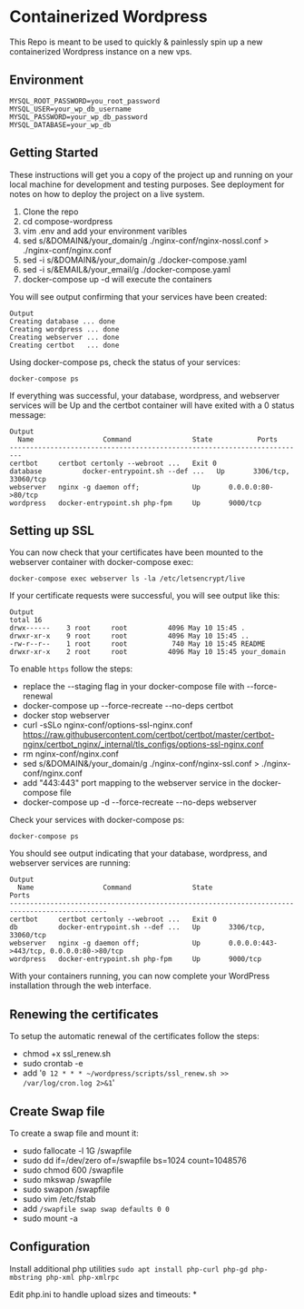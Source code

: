 # Containerized Wordpress

This Repo is meant to be used to quickly & painlessly spin up a new containerized Wordpress instance on a new vps. 

## Environment

```
MYSQL_ROOT_PASSWORD=you_root_password
MYSQL_USER=your_wp_db_username
MYSQL_PASSWORD=your_wp_db_password
MYSQL_DATABASE=your_wp_db
```

## Getting Started

These instructions will get you a copy of the project up and running on your local machine for development and testing purposes. See deployment for notes on how to deploy the project on a live system.

  1. Clone the repo
  2. cd compose-wordpress
  3. vim .env and add your environment varibles
  4. sed s/&DOMAIN&/your_domain/g ./nginx-conf/nginx-nossl.conf > ./nginx-conf/nginx.conf
  5. sed -i s/&DOMAIN&/your_domain/g ./docker-compose.yaml
  6. sed -i s/&EMAIL&/your_email/g ./docker-compose.yaml
  7. docker-compose up -d will execute the containers

You will see output confirming that your services have been created:

```
Output
Creating database ... done
Creating wordpress ... done
Creating webserver ... done
Creating certbot   ... done
```
Using docker-compose ps, check the status of your services:

```
docker-compose ps
```

If everything was successful, your database, wordpress, and webserver services will be Up and the certbot container will have exited with a 0 status message:
```
Output
  Name                 Command               State           Ports       
-------------------------------------------------------------------------
certbot     certbot certonly --webroot ...   Exit 0                      
database          docker-entrypoint.sh --def ...   Up       3306/tcp, 33060/tcp
webserver   nginx -g daemon off;             Up       0.0.0.0:80->80/tcp 
wordpress   docker-entrypoint.sh php-fpm     Up       9000/tcp    
```

## Setting up SSL

You can now check that your certificates have been mounted to the webserver container with docker-compose exec:

```
docker-compose exec webserver ls -la /etc/letsencrypt/live
```

If your certificate requests were successful, you will see output like this:

```
Output
total 16
drwx------    3 root     root          4096 May 10 15:45 .
drwxr-xr-x    9 root     root          4096 May 10 15:45 ..
-rw-r--r--    1 root     root           740 May 10 15:45 README
drwxr-xr-x    2 root     root          4096 May 10 15:45 your_domain
```

To enable `https` follow the steps:
  * replace the --staging flag in your docker-compose file with --force-renewal
  * docker-compose up --force-recreate --no-deps certbot
  * docker stop webserver
  * curl -sSLo nginx-conf/options-ssl-nginx.conf https://raw.githubusercontent.com/certbot/certbot/master/certbot-nginx/certbot_nginx/_internal/tls_configs/options-ssl-nginx.conf
  * rm nginx-conf/nginx.conf
  * sed s/&DOMAIN&/your_domain/g ./nginx-conf/nginx-ssl.conf > ./nginx-conf/nginx.conf
  * add "443:443" port mapping to the webserver service in the docker-compose file
  * docker-compose up -d --force-recreate --no-deps webserver
 
Check your services with docker-compose ps:

```
docker-compose ps
```

You should see output indicating that your database, wordpress, and webserver services are running:

```
Output
  Name                 Command               State                     Ports                  
----------------------------------------------------------------------------------------------
certbot     certbot certonly --webroot ...   Exit 0                                           
db          docker-entrypoint.sh --def ...   Up       3306/tcp, 33060/tcp                     
webserver   nginx -g daemon off;             Up       0.0.0.0:443->443/tcp, 0.0.0.0:80->80/tcp
wordpress   docker-entrypoint.sh php-fpm     Up       9000/tcp    
```
With your containers running, you can now complete your WordPress installation through the web interface.

## Renewing the certificates

To setup the automatic renewal of the certificates follow the steps:
 * chmod +x ssl_renew.sh
 * sudo crontab -e
 * add '`0 12 * * * ~/wordpress/scripts/ssl_renew.sh >> /var/log/cron.log 2>&1`'

## Create Swap file

To create a swap file and mount it:
 * sudo fallocate -l 1G /swapfile
 * sudo dd if=/dev/zero of=/swapfile bs=1024 count=1048576
 * sudo chmod 600 /swapfile
 * sudo mkswap /swapfile
 * sudo swapon /swapfile
 * sudo vim /etc/fstab
 * add `/swapfile swap swap defaults 0 0`
 * sudo mount -a

## Configuration

Install additional php utilities `sudo apt install php-curl php-gd php-mbstring php-xml php-xmlrpc`

Edit php.ini to handle upload sizes and timeouts:
 * 